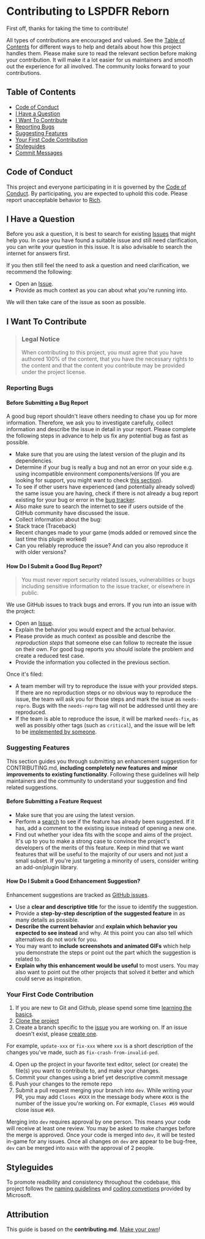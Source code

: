 # Contributing to LSPDFR Reborn

First off, thanks for taking the time to contribute! 

All types of contributions are encouraged and valued. See the [Table of Contents](#table-of-contents) for different ways to help and details about how this project handles them. Please make sure to read the relevant section before making your contribution. It will make it a lot easier for us maintainers and smooth out the experience for all involved. The community looks forward to your contributions. 


## Table of Contents

- [Code of Conduct](#code-of-conduct)
- [I Have a Question](#i-have-a-question)
- [I Want To Contribute](#i-want-to-contribute)
- [Reporting Bugs](#reporting-bugs)
- [Suggesting Features](#suggesting-features)
- [Your First Code Contribution](#your-first-code-contribution)
- [Styleguides](#styleguides)
- [Commit Messages](#commit-messages)


## Code of Conduct

This project and everyone participating in it is governed by the
[Code of Conduct](CODE_OF_CONDUCT.md).
By participating, you are expected to uphold this code. Please report unacceptable behavior
to [Rich](https://github.com/Rich-Dunne).


## I Have a Question

Before you ask a question, it is best to search for existing [Issues](/issues) that might help you. In case you have found a suitable issue and still need clarification, you can write your question in this issue. It is also advisable to search the internet for answers first.

If you then still feel the need to ask a question and need clarification, we recommend the following:

- Open an [Issue](/issues/new).
- Provide as much context as you can about what you're running into.

We will then take care of the issue as soon as possible.


## I Want To Contribute

> ### Legal Notice 
> When contributing to this project, you must agree that you have authored 100% of the content, that you have the necessary rights to the content and that the content you contribute may be provided under the project license.

### Reporting Bugs


#### Before Submitting a Bug Report

A good bug report shouldn't leave others needing to chase you up for more information. Therefore, we ask you to investigate carefully, collect information and describe the issue in detail in your report. Please complete the following steps in advance to help us fix any potential bug as fast as possible.

- Make sure that you are using the latest version of the plugin and its dependencies.
- Determine if your bug is really a bug and not an error on your side e.g. using incompatible environment components/versions (If you are looking for support, you might want to check [this section](#i-have-a-question)).
- To see if other users have experienced (and potentially already solved) the same issue you are having, check if there is not already a bug report existing for your bug or error in the [bug tracker](/labels/bug).
- Also make sure to search the internet to see if users outside of the GitHub community have discussed the issue.
- Collect information about the bug:
- Stack trace (Traceback)
- Recent changes made to your game (mods added or removed since the last time this plugin worked)
- Can you reliably reproduce the issue? And can you also reproduce it with older versions?


#### How Do I Submit a Good Bug Report?

> You must never report security related issues, vulnerabilities or bugs including sensitive information to the issue tracker, or elsewhere in public.


We use GitHub issues to track bugs and errors. If you run into an issue with the project:

- Open an [Issue](/issues/new).
- Explain the behavior you would expect and the actual behavior.
- Please provide as much context as possible and describe the *reproduction steps* that someone else can follow to recreate the issue on their own. For good bug reports you should isolate the problem and create a reduced test case.
- Provide the information you collected in the previous section.

Once it's filed:

- A team member will try to reproduce the issue with your provided steps. If there are no reproduction steps or no obvious way to reproduce the issue, the team will ask you for those steps and mark the issue as `needs-repro`. Bugs with the `needs-repro` tag will not be addressed until they are reproduced.
- If the team is able to reproduce the issue, it will be marked `needs-fix`, as well as possibly other tags (such as `critical`), and the issue will be left to be [implemented by someone](#your-first-code-contribution).


### Suggesting Features

This section guides you through submitting an enhancement suggestion for CONTRIBUTING.md, **including completely new features and minor improvements to existing functionality**. Following these guidelines will help maintainers and the community to understand your suggestion and find related suggestions.


#### Before Submitting a Feature Request

- Make sure that you are using the latest version.
- Perform a [search](/issues) to see if the feature has already been suggested. If it has, add a comment to the existing issue instead of opening a new one.
- Find out whether your idea fits with the scope and aims of the project. It's up to you to make a strong case to convince the project's developers of the merits of this feature. Keep in mind that we want features that will be useful to the majority of our users and not just a small subset. If you're just targeting a minority of users, consider writing an add-on/plugin library.


#### How Do I Submit a Good Enhancement Suggestion?

Enhancement suggestions are tracked as [GitHub issues](/issues).

- Use a **clear and descriptive title** for the issue to identify the suggestion.
- Provide a **step-by-step description of the suggested feature** in as many details as possible.
- **Describe the current behavior** and **explain which behavior you expected to see instead** and why. At this point you can also tell which alternatives do not work for you.
- You may want to **include screenshots and animated GIFs** which help you demonstrate the steps or point out the part which the suggestion is related to.
- **Explain why this enhancement would be useful** to most users. You may also want to point out the other projects that solved it better and which could serve as inspiration.



### Your First Code Contribution

1. If you are new to Git and Github, please spend some time [learning the basics](https://www.freecodecamp.org/news/git-and-github-for-beginners/).
2. [Clone the project](https://help.github.com/en/articles/cloning-a-repository)
3. Create a branch specific to the [issue](/issues) you are working on.  If an issue doesn't exist, please [create one](/issues/new).

For example, `update-xxx` or `fix-xxx` where `xxx` is a short description of the changes you've made, such as `fix-crash-from-invalid-ped`.

4. Open up the project in your favorite text editor, select (or create) the file(s) you want to contribute to, and make your changes.
5. Commit your changes using a brief yet descriptive commit message
6. Push your changes to the remote repo
7. Submit a pull request merging your branch into `dev`.  While writing your PR, you may add `Closes #XXX` in the message body where `#XXX` is the number of the issue you're working on.  For exmaple, `Closes #69` would close issue `#69`.

Merging into `dev` requires approval by one person.  This means your code will receive at least one review.  You may be asked to make changes before the merge is approved.  Once your code is merged into `dev`, it will be tested in-game for any issues.  Once all changes on `dev` are appear to be bug-free, `dev` can be merged into `main` with the approval of 2 people.

## Styleguides
To promote readbility and consistency throughout the codebase, this project follows the [naming guidelines](https://learn.microsoft.com/en-us/dotnet/standard/design-guidelines/naming-guidelines) and [coding convetions](https://learn.microsoft.com/en-us/dotnet/csharp/fundamentals/coding-style/coding-conventions) provided by Microsoft.


## Attribution
This guide is based on the **contributing.md**. [Make your own](https://contributing.md/)!
